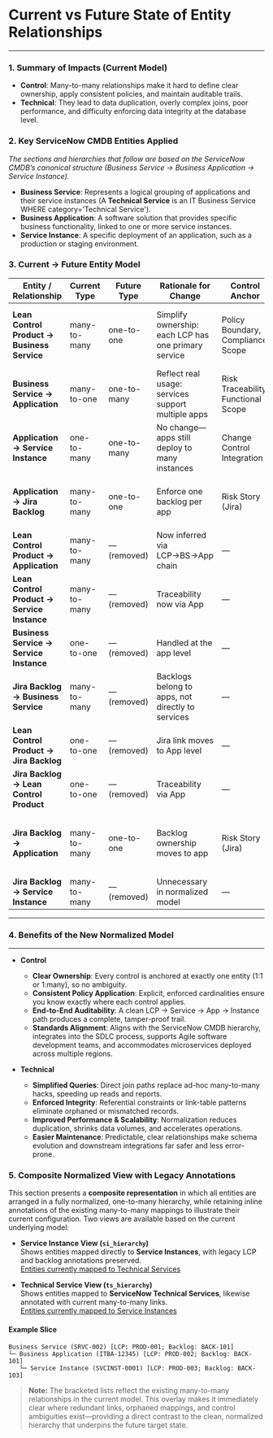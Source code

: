 # Current vs Future State of Entity Relationships

---

### **1. Summary of Impacts (Current Model)**

- **Control**: Many-to-many relationships make it hard to define clear ownership, apply consistent policies, and maintain auditable trails.
- **Technical**: They lead to data duplication, overly complex joins, poor performance, and difficulty enforcing data integrity at the database level.

### **2.  Key ServiceNow CMDB Entities Applied**
_The sections and hierarchies that follow are based on the ServiceNow CMDB’s canonical structure (Business Service → Business Application → Service Instance)._
- **Business Service**: Represents a logical grouping of applications and their service instances (A **Technical Service** is an IT Business Service WHERE category='Technical Service').
- **Business Application**: A software solution that provides specific business functionality, linked to one or more service instances.
- **Service Instance**: A specific deployment of an application, such as a production or staging environment.


### **3. Current → Future Entity Model**

| **Entity / Relationship** | **Current Type** | **Future Type** | **Rationale for Change** | **Control Anchor** | **Technical Purpose**                                    |
| --- | --- | --- | --- | --- |----------------------------------------------------------|
| **Lean Control Product → Business Service** | many-to-many | one-to-one | Simplify ownership: each LCP has one primary service | Policy Boundary, Compliance Scope | Groups applications under a common compliance posture    |
| **Business Service → Application** | many-to-one | one-to-many | Reflect real usage: services support multiple apps | Risk Traceability, Functional Scope | Links business risks and ownership to each app           |
| **Application → Service Instance** | one-to-many | one-to-many | No change—apps still deploy to many instances | Change Control Integration | Represents CIs linked to change requests                 |
| **Application → Jira Backlog** | many-to-many | one-to-one | Enforce one backlog per app | Risk Story (Jira) | Documents how known risks are tracked per app            |
| **Lean Control Product → Application** | many-to-many | — (removed) | Now inferred via LCP→BS→App chain | — | —                                                        |
| **Lean Control Product → Service Instance** | many-to-many | — (removed) | Traceability now via App | — | —                                                        |
| **Business Service → Service Instance** | one-to-one | — (removed) | Handled at the app level | — | —                                                        |
| **Jira Backlog → Business Service** | many-to-many | — (removed) | Backlogs belong to apps, not directly to services | — | —                                                        |
| **Lean Control Product → Jira Backlog** | one-to-one | — (removed) | Jira link moves to App level | — | —                                                        |
| **Jira Backlog → Lean Control Product** | one-to-one | — (removed) | Traceability via App | — | —                                                        |
| **Jira Backlog → Application** | many-to-many | one-to-one | Backlog ownership moves to app | Risk Story (Jira) | Documents how known risks are tracked per app (inverted) |
| **Jira Backlog → Service Instance** | many-to-many | — (removed) | Unnecessary in normalized model | — | —                                                        |

---

### **4. Benefits of the New Normalized Model**

---

- **Control**
    - **Clear Ownership**: Every control is anchored at exactly one entity (1:1 or 1:many), so no ambiguity.
    - **Consistent Policy Application**: Explicit, enforced cardinalities ensure you know exactly where each control applies.
    - **End-to-End Auditability**: A clean LCP → Service → App → Instance path produces a complete, tamper-proof trail.
    - **Standards Alignment**: Aligns with the ServiceNow CMDB hierarchy, integrates into the SDLC process, supports Agile software development teams, and accommodates microservices deployed across multiple regions.

- **Technical**
    - **Simplified Queries**: Direct join paths replace ad-hoc many-to-many hacks, speeding up reads and reports.
    - **Enforced Integrity**: Referential constraints or link-table patterns eliminate orphaned or mismatched records.
    - **Improved Performance & Scalability**: Normalization reduces duplication, shrinks data volumes, and accelerates operations.
    - **Easier Maintenance**: Predictable, clear relationships make schema evolution and downstream integrations far safer and less error-prone.


### 5. Composite Normalized View with Legacy Annotations

This section presents a **composite representation** in which all entities are arranged in a fully normalized, one-to-many hierarchy, while retaining inline annotations of the existing many-to-many mappings to illustrate their current configuration. Two views are available based on the current underlying model:

- **Service Instance View (`si_hierarchy`)**  
  Shows entities mapped directly to **Service Instances**, with legacy LCP and backlog annotations preserved.  
  [Entities currently mapped to Technical Services](./ts_hierarchy.md)

- **Technical Service View (`ts_hierarchy`)**  
  Shows entities mapped to **ServiceNow Technical Services**, likewise annotated with current many-to-many links.  
  [Entities currently mapped to Service Instances](./si_hierarchy.md)

#### Example Slice

```text
Business Service (SRVC-002) [LCP: PROD-001; Backlog: BACK-101]
└─ Business Application (ITBA-12345) [LCP: PROD-002; Backlog: BACK-101]
   └─ Service Instance (SVCINST-0001) [LCP: PROD-003; Backlog: BACK-103]
```

> **Note:** The bracketed lists reflect the existing many-to-many relationships in the current model. This overlay makes it immediately clear where redundant links, orphaned mappings, and control ambiguities exist—providing a direct contrast to the clean, normalized hierarchy that underpins the future target state.

